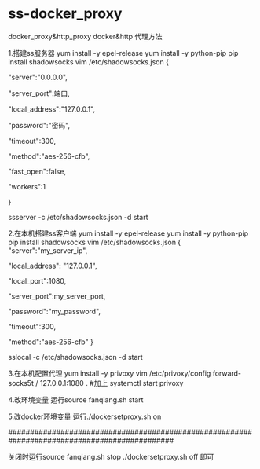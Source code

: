 # ss-docker_proxy
docker_proxy&amp;http_proxy
docker&http 代理方法


1.搭建ss服务器
yum install -y epel-release
yum install -y python-pip 
pip install shadowsocks
vim /etc/shadowsocks.json
{

"server":"0.0.0.0",

"server_port":端口,

"local_address":"127.0.0.1",

"password":"密码",

"timeout":300,

"method":"aes-256-cfb",

"fast_open":false,

"workers":1

}

ssserver -c /etc/shadowsocks.json -d start 

2.在本机搭建ss客户端
yum install -y epel-release
yum install -y python-pip 
pip install shadowsocks
vim /etc/shadowsocks.json
{
  "server":"my_server_ip",
  
  
  "local_address": "127.0.0.1",
  
  "local_port":1080,
  
  "server_port":my_server_port,
  
  "password":"my_password",
  
  "timeout":300,
  
  "method":"aes-256-cfb"
}

sslocal -c /etc/shadowsocks.json -d start

3.在本机配置代理
yum install -y privoxy
vim /etc/privoxy/config
forward-socks5t   /               127.0.0.1:1080 . #加上
systemctl start privoxy

4.改环境变量
运行source fanqiang.sh start



5.改docker环境变量
运行./dockersetproxy.sh on



##############################################################################################

关闭时运行source fanqiang.sh stop
		  ./dockersetproxy.sh off 即可